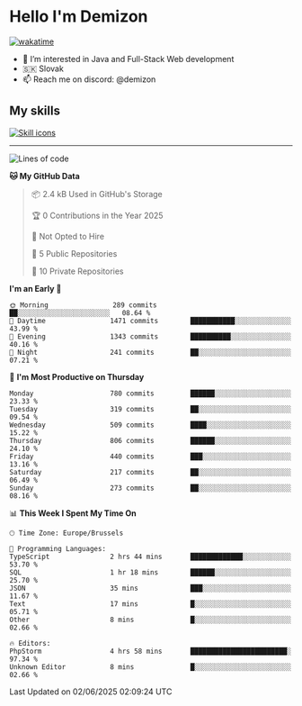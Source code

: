 # Hello I'm Demizon
[![wakatime](https://wakatime.com/badge/user/6ad1949f-d6d7-44f9-9eee-c35e54cc499b.svg)](https://wakatime.com/@6ad1949f-d6d7-44f9-9eee-c35e54cc499b)
- 👀 I’m interested in Java and Full-Stack Web development
- 🇸🇰 Slovak
- 📫 Reach me on discord: @demizon

## My skills
[![Skill icons](https://skillicons.dev/icons?i=java,js,ts,html,css,react,nextjs,tailwind,supabase,py,git,docker,linux,mysql,postgres,mongo&theme=dark)](https://github.com/Demizon3433)

---

<!--START_SECTION:waka-->
![Lines of code](https://img.shields.io/badge/From%20Hello%20World%20I%27ve%20Written-1.0%20million%20lines%20of%20code-blue)

**🐱 My GitHub Data** 

> 📦 2.4 kB Used in GitHub's Storage 
 > 
> 🏆 0 Contributions in the Year 2025
 > 
> 🚫 Not Opted to Hire
 > 
> 📜 5 Public Repositories 
 > 
> 🔑 10 Private Repositories 
 > 
**I'm an Early 🐤** 

```text
🌞 Morning                289 commits         ██░░░░░░░░░░░░░░░░░░░░░░░   08.64 % 
🌆 Daytime                1471 commits        ███████████░░░░░░░░░░░░░░   43.99 % 
🌃 Evening                1343 commits        ██████████░░░░░░░░░░░░░░░   40.16 % 
🌙 Night                  241 commits         ██░░░░░░░░░░░░░░░░░░░░░░░   07.21 % 
```
📅 **I'm Most Productive on Thursday** 

```text
Monday                   780 commits         ██████░░░░░░░░░░░░░░░░░░░   23.33 % 
Tuesday                  319 commits         ██░░░░░░░░░░░░░░░░░░░░░░░   09.54 % 
Wednesday                509 commits         ████░░░░░░░░░░░░░░░░░░░░░   15.22 % 
Thursday                 806 commits         ██████░░░░░░░░░░░░░░░░░░░   24.10 % 
Friday                   440 commits         ███░░░░░░░░░░░░░░░░░░░░░░   13.16 % 
Saturday                 217 commits         ██░░░░░░░░░░░░░░░░░░░░░░░   06.49 % 
Sunday                   273 commits         ██░░░░░░░░░░░░░░░░░░░░░░░   08.16 % 
```


📊 **This Week I Spent My Time On** 

```text
🕑︎ Time Zone: Europe/Brussels

💬 Programming Languages: 
TypeScript               2 hrs 44 mins       █████████████░░░░░░░░░░░░   53.70 % 
SQL                      1 hr 18 mins        ██████░░░░░░░░░░░░░░░░░░░   25.70 % 
JSON                     35 mins             ███░░░░░░░░░░░░░░░░░░░░░░   11.67 % 
Text                     17 mins             █░░░░░░░░░░░░░░░░░░░░░░░░   05.71 % 
Other                    8 mins              █░░░░░░░░░░░░░░░░░░░░░░░░   02.66 % 

🔥 Editors: 
PhpStorm                 4 hrs 58 mins       ████████████████████████░   97.34 % 
Unknown Editor           8 mins              █░░░░░░░░░░░░░░░░░░░░░░░░   02.66 % 
```


 Last Updated on 02/06/2025 02:09:24 UTC
<!--END_SECTION:waka-->
